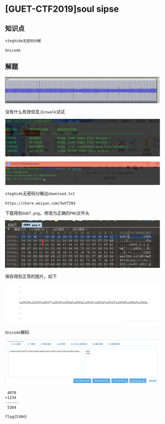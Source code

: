 # [GUET-CTF2019]soul sipse

## 知识点

`steghide无密码分解`

`Unicode`

## 解题

![](./img/90-1.png)

没有什么有效信息,`binwalk`试试

![](./img/90-2.png)

![](./img/90-3.png)

`steghide`无密码分解出`download.txt`

```
https://share.weiyun.com/5wVTIN3
```

下载得到`GUET.png`，修改为正确的`PNG`文件头

![](./img/90-4.png)

保存得到正常的图片。如下

![](./img/90-5.png)

`Unicode`解码

![](./img/90-6.png)

```
 4070
+1234
------
 5304
```

```
flag{5304}
```

